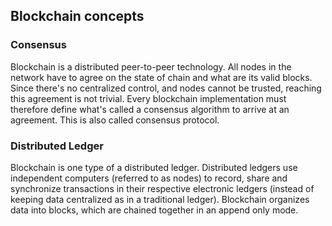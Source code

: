 ## Blockchain concepts

### Consensus

Blockchain is a distributed peer-to-peer technology. All nodes in the network have to agree on the state of chain and what are its valid blocks. Since there's no centralized control, and nodes cannot be trusted, reaching this agreement is not trivial. Every blockchain implementation must therefore define what's called a consensus algorithm to arrive at an agreement. This is also called consensus protocol.

### Distributed Ledger

Blockchain is one type of a distributed ledger. Distributed ledgers use independent computers (referred to as nodes) to record, share and synchronize transactions in their respective electronic ledgers (instead of keeping data centralized as in a traditional ledger). Blockchain organizes data into blocks, which are chained together in an append only mode.
